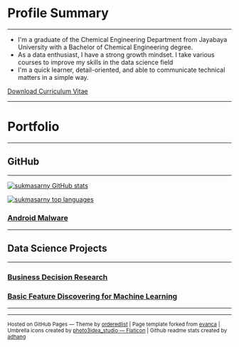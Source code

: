 # Profile Summary

---

- I'm a graduate of the Chemical Engineering Department from Jayabaya University with a Bachelor of Chemical Engineering degree.
- As a data enthusiast, I have a strong growth mindset. I take various courses to improve my skills in the data science field
- I'm a quick learner, detail-oriented, and able to communicate technical matters in a simple way. 

[Download Curriculum Vitae](https://github.com/sukmasarny/curriculum-vitae/blob/main/CV.pdf)

---

# Portfolio

---
## GitHub
---

[![sukmasarny GitHub stats](https://github-readme-stats.vercel.app/api?username=sukmasarny&show_icons=true&hide=issues,contribs&title_color=00875A&icon_color=006644&text_color=1B262C&bg_color=F5F7FA)](https://github.com/sukmasarny)

[![sukmasarny top languages](https://github-readme-stats.vercel.app/api/top-langs/?username=adhang&layout=compact&title_color=00875A&icon_color=006644&text_color=1B262C&bg_color=F5F7FA&langs_cont=10)](https://github.com/sukmasarny)


### [Android Malware](https://github.com/sukmasarny/sukmasarny100.github.io/blob/main/Android_Malware.py)



---
## Data Science Projects
---

### [Business Decision Research](https://github.com/sukmasarny/sukmasarny100.github.io/blob/main/Data_Analyst_Project_Business_Decision_Research..ipynb)

### [Basic Feature Discovering for Machine Learning](https://github.com/sukmasarny/sukmasarny100.github.io/blob/main/basic_feature_discovering_for_machine_learning.py)



---

<!-- **Interactive Version**<br>
For a better experience, change it to a desktop layout and full-screen mode. The settings are on the bottom right.
<div id="tableauViz" style="max-width:100%; max-height:400px; overflow:auto;"></div>
<button onclick="exportToPDF();">Export to PDF</button> -->


---
<p>
  <small>
    Hosted on GitHub Pages &mdash; Theme by <a href="https://github.com/orderedlist">orderedlist</a>
    |
    Page template forked from <a href="https://github.com/evanca/quick-portfolio">evanca</a>
    |
    Umbrella icons created by <a href="https://www.flaticon.com/free-icons/umbrella" title="umbrella icons">photo3idea_studio &mdash; Flaticon</a>
    |
    Github readme stats created by <a href="https://github.com/adhang/github-readme-stats">adhang</a>
  </small>
</p>

